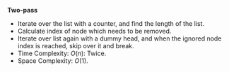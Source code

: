 **Two-pass**
- Iterate over the list with a counter, and find the length of the list. 
- Calculate index of node which needs to be removed. 
- Iterate over list again with a dummy head, and when the ignored node index is reached, skip over it and break. 
- Time Complexity: $O(n)$: Twice. 
- Space Complexity: $O(1)$.  